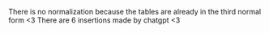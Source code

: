 There is no normalization because the tables are already in the third normal form <3
There are 6 insertions made by chatgpt <3
